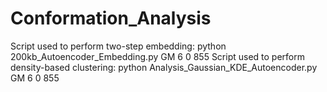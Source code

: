 # Conformation_Analysis
Script used to perform two-step embedding:
python 200kb_Autoencoder_Embedding.py GM 6 0 855
Script used to perform density-based clustering:
python Analysis_Gaussian_KDE_Autoencoder.py GM 6 0 855
